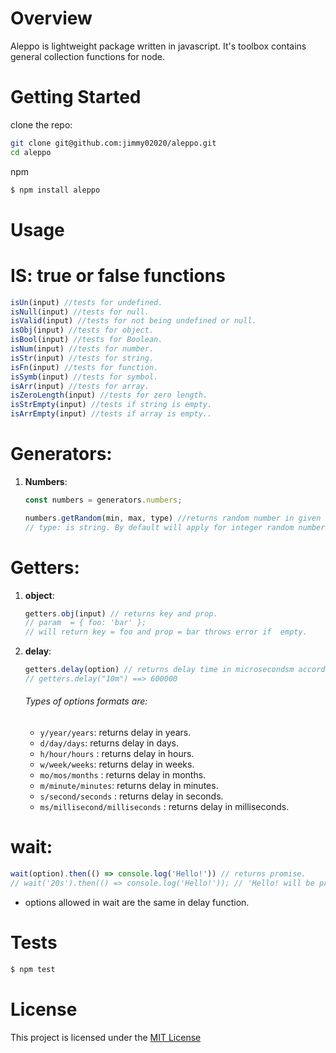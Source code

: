 # Overview

Aleppo is lightweight package written in javascript. It's toolbox contains general collection functions for node.

# Getting Started

clone the repo:

```sh
git clone git@github.com:jimmy02020/aleppo.git
cd aleppo
```

npm

```sh
$ npm install aleppo
```

# Usage

# IS: true or false functions

```javascript
isUn(input) //tests for undefined.
isNull(input) //tests for null.
isValid(input) //tests for not being undefined or null.
isObj(input) //tests for object.
isBool(input) //tests for Boolean.
isNum(input) //tests for number.
isStr(input) //tests for string.
isFn(input) //tests for function.
isSymb(input) //tests for symbol.
isArr(input) //tests for array.
isZeroLength(input) //tests for zero length.
isStrEmpty(input) //tests if string is empty.
isArrEmpty(input) //tests if array is empty..
```

# Generators:

1. **Numbers**:
    ```javascript
    const numbers = generators.numbers;

    numbers.getRandom(min, max, type) //returns random number in given range.
    // type: is string. By default will apply for integer random number. for arbitrary value just pass 'any'.
    ```

# Getters:

1. **object**:
    ```javascript
    getters.obj(input) // returns key and prop.
    // param  = { foo: 'bar' };
    // will return key = foo and prop = bar throws error if  empty.
    ```
2. **delay**:
    ```javascript
    getters.delay(option) // returns delay time in microsecondsm according to given option.
    // getters.delay("10m") ==> 600000
    ```

    ###### Types of options formats are:
    * ```y/year/years```: returns delay in years.   
    * ```d/day/days```: returns delay in days.   
    * ```h/hour/hours``` : returns delay in hours.   
    * ```w/week/weeks```:  returns delay in weeks.
    * ```mo/mos/months``` : returns delay in months.   
    * ```m/minute/minutes```: returns delay in minutes.
    * ```s/second/seconds``` : returns delay in seconds.   
    * ```ms/millisecond/milliseconds``` : returns delay in milliseconds.   

# wait:
```javascript
wait(option).then(() => console.log('Hello!')) // returns promise.
// wait('20s').then(() => console.log('Hello!')); // 'Hello! will be printed after 20 seconds'
```
  * options allowed in wait are the same in delay function.

# Tests

```sh
$ npm test
```

# License

This project is licensed under the [MIT License](https://github.com/Jimmy02020/aleppo/blob/master/LICENSE)
